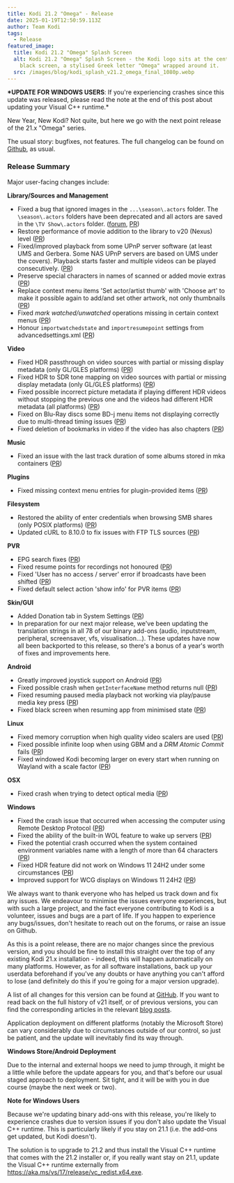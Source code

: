```yaml
---
title: Kodi 21.2 "Omega" - Release
date: 2025-01-19T12:50:59.113Z
author: Team Kodi
tags:
  - Release
featured_image:
  title: Kodi 21.2 "Omega" Splash Screen
  alt: Kodi 21.2 "Omega" Splash Screen - the Kodi logo sits at the centre of a
    black screen, a stylised Greek letter "Omega" wrapped around it.
  src: /images/blog/kodi_splash_v21.2_omega_final_1080p.webp
---
```

**\*UPDATE FOR WINDOWS USERS**: If you're experiencing crashes since this update was released, please read the note at the end of this post about updating your Visual C++ runtime.*

New Year, New Kodi? Not quite, but here we go with the next point release of the 21.x "Omega" series.

The usual story: bugfixes, not features. The full changelog can be found on [Github](https://github.com/xbmc/xbmc/compare/21.1-Omega...21.2-Omega), as usual.

### Release Summary

Major user-facing changes include:

**Library/Sources and Management**

* Fixed a bug that ignored images in the `...\season\.actors` folder. The `\season\.actors` folders have been deprecated and all actors are saved in the `\TV Show\.actors` folder. ([forum](https://forum.kodi.tv/showthread.php?tid=379965), [PR](https://github.com/xbmc/xbmc/pull/26154))
* Restore performance of movie addition to the library to v20 (Nexus) level ([PR](https://github.com/xbmc/xbmc/pull/25884))
* Fixed/improved playback from some UPnP server software (at least UMS and Gerbera. Some NAS UPnP servers are based on UMS under the covers). Playback starts faster and multiple videos can be played consecutively. ([PR](https://github.com/xbmc/xbmc/pull/25830))  
* Preserve special characters in names of scanned or added movie extras ([PR](https://github.com/xbmc/xbmc/pull/25970))
* Replace context menu items 'Set actor/artist thumb' with 'Choose art' to make it possible again to add/and set other artwork, not only thumbnails ([PR](https://github.com/xbmc/xbmc/pull/25725)) 
* Fixed *mark watched/unwatched* operations missing in certain context menus ([PR](url)) 
* Honour `importwatchedstate` and `importresumepoint` settings from advancedsettings.xml ([PR](https://github.com/xbmc/xbmc/pull/26177))

**Video**

* Fixed HDR passthrough on video sources with partial or missing display metadata (only GL/GLES platforms) ([PR](https://github.com/xbmc/xbmc/pull/26134))
* Fixed HDR to SDR tone mapping on video sources with partial or missing display metadata (only GL/GLES platforms) ([PR](https://github.com/xbmc/xbmc/pull/26144)) 
* Fixed possible incorrect picture metadata if playing different HDR videos without stopping the previous one and the videos had different HDR metadata (all platforms) ([PR](https://github.com/xbmc/xbmc/pull/26145)) 
* Fixed on Blu-Ray discs some BD-j menu items not displaying correctly due to multi-thread timing issues ([PR](https://github.com/xbmc/xbmc/pull/26267))
* Fixed deletion of bookmarks in video if the video has also chapters ([PR](https://github.com/xbmc/xbmc/pull/26078))

**Music**

* Fixed an issue with the last track duration of some albums stored in mka containers ([PR](https://github.com/xbmc/xbmc/pull/26282))  

**Plugins**

* Fixed missing context menu entries for plugin-provided items ([PR](url))

**Filesystem**

* Restored the ability of enter credentials when browsing SMB shares (only POSIX platforms) ([PR](https://github.com/xbmc/xbmc/pull/26179))
* Updated cURL to 8.10.0 to fix issues with FTP TLS sources ([PR](https://github.com/xbmc/xbmc/pull/25849))

**PVR**

* EPG search fixes ([PR](https://github.com/xbmc/xbmc/pull/25741)) 
* Fixed resume points for recordings not honoured ([PR](https://github.com/xbmc/xbmc/pull/25765)) 
* Fixed 'User has no access / server' error if broadcasts have been shifted ([PR](https://github.com/xbmc/xbmc/pull/25779)) 
* Fixed default select action 'show info' for PVR items ([PR](https://github.com/xbmc/xbmc/pull/26131)) 

**Skin/GUI**

* Added Donation tab in System Settings ([PR](https://github.com/xbmc/xbmc/pull/26094))
* In preparation for our next major release, we've been updating the translation strings in all 78 of our binary add-ons (audio, inputstream, peripheral, screensaver, vfs, visualisation...). These updates have now all been backported to this release, so there's a bonus of a year's worth of fixes and improvements here.

**Android**

* Greatly improved joystick support on Android ([PR](https://github.com/xbmc/xbmc/pull/25389)) 
* Fixed possible crash when `getInterfaceName` method returns null ([PR](https://github.com/xbmc/xbmc/pull/26151))
* Fixed resuming paused media playback not working via play/pause media key press ([PR](https://github.com/xbmc/xbmc/pull/25859)) 
* Fixed black screen when resuming app from minimised state ([PR](https://github.com/xbmc/xbmc/pull/26226))

**Linux**

* Fixed memory corruption when high quality video scalers are used ([PR](https://github.com/xbmc/xbmc/pull/25093))
* Fixed possible infinite loop when using GBM and a *DRM Atomic Commit* fails ([PR](https://github.com/xbmc/xbmc/pull/25588))
* Fixed windowed Kodi becoming larger on every start when running on Wayland with a scale factor ([PR](https://github.com/xbmc/xbmc/pull/25996))

**OSX**

* Fixed crash when trying to detect optical media ([PR](https://github.com/xbmc/xbmc/pull/25833))

**Windows**

* Fixed the crash issue that occurred when accessing the computer using Remote Desktop Protocol ([PR](https://github.com/xbmc/xbmc/pull/25660)) 
* Fixed the ability of the built-in WOL feature to wake up servers ([PR](https://github.com/xbmc/xbmc/pull/25707))
* Fixed the potential crash occurred when the system contained environment variables name with a length of more than 64 characters ([PR](https://github.com/xbmc/xbmc/pull/25880)) 
* Fixed HDR feature did not work on Windows 11 24H2 under some circumstances ([PR](https://github.com/xbmc/xbmc/pull/26135)) 
* Improved support for WCG displays on Windows 11 24H2 ([PR](https://github.com/xbmc/xbmc/pull/26135)) 

We always want to thank everyone who has helped us track down and fix any issues. We endeavour to minimise the issues everyone experiences, but with such a large project, and the fact everyone contributing to Kodi is a volunteer, issues and bugs are a part of life. If you happen to experience any bugs/issues, don't hesitate to reach out on the forums, or raise an issue on Github.

As this is a point release, there are no major changes since the previous version, and you should be fine to install this straight over the top of any existing Kodi 21.x installation - indeed, this will happen automatically on many platforms. However, as for all software installations, back up your userdata beforehand if you've any doubts or have anything you can't afford to lose (and definitely do this if you're going for a major version upgrade).

A list of all changes for this version can be found at [GitHub](https://github.com/xbmc/xbmc/milestone/169?closed=1). If you want to read back on the full history of v21 itself, or of previous versions, you can find the corresponding articles in the relevant [blog posts](https://kodi.tv/blog/tag/release).

Application deployment on different platforms (notably the Microsoft Store) can vary considerably due to circumstances outside of our control, so just be patient, and the update will inevitably find its way through.

**Windows Store/Android Deployment**

Due to the internal and external hoops we need to jump through, it might be a little while before the update appears for you, and that's before our usual staged approach to deployment. Sit tight, and it will be with you in due course (maybe the next week or two).

**Note for Windows Users**

Because we're updating binary add-ons with this release, you're likely to experience crashes due to version issues if you don't also update the Visual C++ runtime. This is particularly likely if you stay on 21.1 (i.e. the add-ons get updated, but Kodi doesn't).

The solution is to upgrade to 21.2 and thus install the Visual C++ runtime that comes with the 21.2 installer or, if you really want stay on 21.1, update the Visual C++ runtime externally from <https://aka.ms/vs/17/release/vc_redist.x64.exe>.